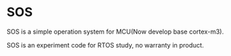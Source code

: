 # SOS
SOS is a simple operation system for MCU(Now develop base cortex-m3).

SOS is an experiment code for RTOS study, no warranty in product.
